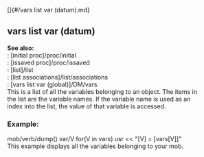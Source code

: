 []{#/vars list var (datum).md}    
## vars list var (datum)    
**See also:**    
:   [initial proc]/proc/initial    
:   [issaved proc]/proc/issaved    
:   [list]/list    
:   [list associations]/list/associations    
:   [vars list var (global)]/DM/vars    
This is a list of all the variables belonging to an object. The items in    
the list are the variable names. If the variable name is used as an    
index into the list, the value of that variable is accessed.    
### Example:    
mob/verb/dump() var/V for(V in vars) usr \<\< \"\[V\] = \[vars\[V\]\]\"    
This example displays all the variables belonging to your mob.  